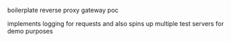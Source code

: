boilerplate reverse proxy gateway poc

implements logging for requests and also spins up multiple test servers for demo purposes